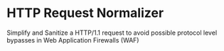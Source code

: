 # HTTP Request Normalizer
Simplify and Sanitize a HTTP/1.1 request to avoid possible protocol level bypasses in Web Application Firewalls (WAF)

